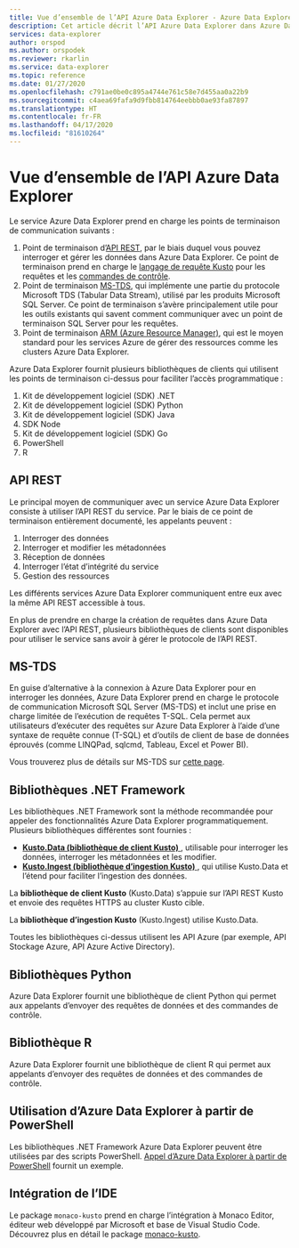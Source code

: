 ```yaml
---
title: Vue d’ensemble de l’API Azure Data Explorer - Azure Data Explorer | Microsoft Docs
description: Cet article décrit l’API Azure Data Explorer dans Azure Data Explorer.
services: data-explorer
author: orspod
ms.author: orspodek
ms.reviewer: rkarlin
ms.service: data-explorer
ms.topic: reference
ms.date: 01/27/2020
ms.openlocfilehash: c791ae0be0c895a4744e761c58e7d455aa0a22b9
ms.sourcegitcommit: c4aea69fafa9d9fbb814764eebbb0ae93fa87897
ms.translationtype: HT
ms.contentlocale: fr-FR
ms.lasthandoff: 04/17/2020
ms.locfileid: "81610264"
---
```

# <a name="azure-data-explorer-api-overview"></a>Vue d’ensemble de l’API Azure Data Explorer

Le service Azure Data Explorer prend en charge les points de terminaison de communication suivants :

1. Point de terminaison d’[API REST](#rest-api), par le biais duquel vous pouvez interroger et gérer les données dans Azure Data Explorer.
   Ce point de terminaison prend en charge le [langage de requête Kusto](../query/index.md) pour les requêtes et les [commandes de contrôle](../management/index.md).
2. Point de terminaison [MS-TDS](#ms-tds), qui implémente une partie du protocole Microsoft TDS (Tabular Data Stream), utilisé par les produits Microsoft SQL Server.
   Ce point de terminaison s’avère principalement utile pour les outils existants qui savent comment communiquer avec un point de terminaison SQL Server pour les requêtes.
3. Point de terminaison [ARM (Azure Resource Manager)](https://docs.microsoft.com/azure/role-based-access-control/resource-provider-operations#microsoftkusto), qui est le moyen standard pour les services Azure de gérer des ressources comme les clusters Azure Data Explorer.

Azure Data Explorer fournit plusieurs bibliothèques de clients qui utilisent les points de terminaison ci-dessus pour faciliter l’accès programmatique :

1. Kit de développement logiciel (SDK) .NET
2. Kit de développement logiciel (SDK) Python
3. Kit de développement logiciel (SDK) Java
4. SDK Node
5. Kit de développement logiciel (SDK) Go
6. PowerShell
7. R

## <a name="rest-api"></a>API REST

Le principal moyen de communiquer avec un service Azure Data Explorer consiste à utiliser l’API REST du service. Par le biais de ce point de terminaison entièrement documenté, les appelants peuvent :

1. Interroger des données
2. Interroger et modifier les métadonnées
3. Réception de données
4. Interroger l’état d’intégrité du service
5. Gestion des ressources

Les différents services Azure Data Explorer communiquent entre eux avec la même API REST accessible à tous.

En plus de prendre en charge la création de requêtes dans Azure Data Explorer avec l’API REST, plusieurs bibliothèques de clients sont disponibles pour utiliser le service sans avoir à gérer le protocole de l’API REST.

## <a name="ms-tds"></a>MS-TDS

En guise d’alternative à la connexion à Azure Data Explorer pour en interroger les données, Azure Data Explorer prend en charge le protocole de communication Microsoft SQL Server (MS-TDS) et inclut une prise en charge limitée de l’exécution de requêtes T-SQL. Cela permet aux utilisateurs d’exécuter des requêtes sur Azure Data Explorer à l’aide d’une syntaxe de requête connue (T-SQL) et d’outils de client de base de données éprouvés (comme LINQPad, sqlcmd, Tableau, Excel et Power BI).

Vous trouverez plus de détails sur MS-TDS sur [cette page](tds/index.md).

## <a name="net-framework-libraries"></a>Bibliothèques .NET Framework

Les bibliothèques .NET Framework sont la méthode recommandée pour appeler des fonctionnalités Azure Data Explorer programmatiquement.
Plusieurs bibliothèques différentes sont fournies :

- [**Kusto.Data (bibliothèque de client Kusto)** ](./netfx/about-kusto-data.md), utilisable pour interroger les données, interroger les métadonnées et les modifier.
- [**Kusto.Ingest (bibliothèque d’ingestion Kusto)** ](netfx/about-kusto-ingest.md), qui utilise Kusto.Data et l’étend pour faciliter l’ingestion des données.


La **bibliothèque de client Kusto** (Kusto.Data) s’appuie sur l’API REST Kusto et envoie des requêtes HTTPS au cluster Kusto cible. 

La **bibliothèque d’ingestion Kusto** (Kusto.Ingest) utilise Kusto.Data.



Toutes les bibliothèques ci-dessus utilisent les API Azure (par exemple, API Stockage Azure, API Azure Active Directory).

## <a name="python-libraries"></a>Bibliothèques Python

Azure Data Explorer fournit une bibliothèque de client Python qui permet aux appelants d’envoyer des requêtes de données et des commandes de contrôle.

## <a name="r-library"></a>Bibliothèque R

Azure Data Explorer fournit une bibliothèque de client R qui permet aux appelants d’envoyer des requêtes de données et des commandes de contrôle.



## <a name="using-azure-data-explorer-from-powershell"></a>Utilisation d’Azure Data Explorer à partir de PowerShell

Les bibliothèques .NET Framework Azure Data Explorer peuvent être utilisées par des scripts PowerShell.
[Appel d’Azure Data Explorer à partir de PowerShell](powershell/powershell.md) fournit un exemple.

## <a name="ide-integration"></a>Intégration de l’IDE

Le package `monaco-kusto` prend en charge l’intégration à Monaco Editor, éditeur web développé par Microsoft et base de Visual Studio Code.
Découvrez plus en détail le package [monaco-kusto](monaco/monaco-kusto.md).